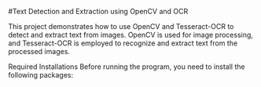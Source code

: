 #Text Detection and Extraction using OpenCV and OCR

This project demonstrates how to use OpenCV and Tesseract-OCR to detect and extract text from images. OpenCV is used for image processing, and Tesseract-OCR is employed to recognize and extract text from the processed images.

Required Installations
Before running the program, you need to install the following packages:
